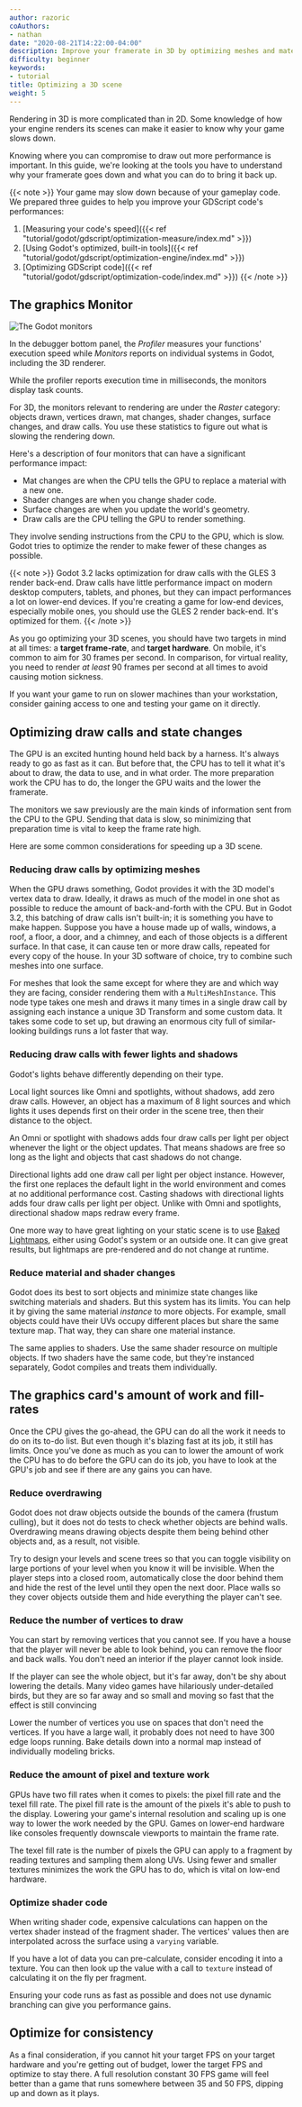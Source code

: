 ```yaml
---
author: razoric
coAuthors:
- nathan
date: "2020-08-21T14:22:00-04:00"
description: Improve your framerate in 3D by optimizing meshes and materials
difficulty: beginner
keywords:
- tutorial
title: Optimizing a 3D scene
weight: 5
---
```


Rendering in 3D is more complicated than in 2D. Some knowledge of how your engine renders its scenes can make it easier to know why your game slows down.

Knowing where you can compromise to draw out more performance is important. In this guide, we're looking at the tools you have to understand why your framerate goes down and what you can do to bring it back up.

{{< note >}}
Your game may slow down because of your gameplay code. We prepared three guides to help you improve your GDScript code's performances:

1. [Measuring your code's speed]({{< ref "tutorial/godot/gdscript/optimization-measure/index.md" >}})
1. [Using Godot's optimized, built-in tools]({{< ref "tutorial/godot/gdscript/optimization-engine/index.md" >}})
1. [Optimizing GDScript code]({{< ref "tutorial/godot/gdscript/optimization-code/index.md" >}})
{{< /note >}}

## The graphics Monitor

![The Godot monitors](monitors.png)

In the debugger bottom panel, the _Profiler_ measures your functions' execution speed while _Monitors_ reports on individual systems in Godot, including the 3D renderer.

While the profiler reports execution time in milliseconds, the monitors display task counts.

For 3D, the monitors relevant to rendering are under the _Raster_ category: objects drawn, vertices drawn, mat changes, shader changes, surface changes, and draw calls. You use these statistics to figure out what is slowing the rendering down.

Here's a description of four monitors that can have a significant performance impact:

- Mat changes are when the CPU tells the GPU to replace a material with a new one.
- Shader changes are when you change shader code.
- Surface changes are when you update the world's geometry.
- Draw calls are the CPU telling the GPU to render something.

They involve sending instructions from the CPU to the GPU, which is slow. Godot tries to optimize the render to make fewer of these changes as possible.

{{< note >}}
Godot 3.2 lacks optimization for draw calls with the GLES 3 render back-end. Draw calls have little performance impact on modern desktop computers, tablets, and phones, but they can impact performances a lot on lower-end devices.
If you're creating a game for low-end devices, especially mobile ones, you should use the GLES 2 render back-end. It's optimized for them.
{{< /note >}}

As you go optimizing your 3D scenes, you should have two targets in mind at all times: a **target frame-rate**, and **target hardware**. On mobile, it's common to aim for 30 frames per second. In comparison, for virtual reality, you need to render _at least_ 90 frames per second at all times to avoid causing motion sickness.

If you want your game to run on slower machines than your workstation, consider gaining access to one and testing your game on it directly.

## Optimizing draw calls and state changes

The GPU is an excited hunting hound held back by a harness. It's always ready to go as fast as it can. But before that, the CPU has to tell it what it's about to draw, the data to use, and in what order. The more preparation work the CPU has to do, the longer the GPU waits and the lower the framerate.

The monitors we saw previously are the main kinds of information sent from the CPU to the GPU. Sending that data is slow, so minimizing that preparation time is vital to keep the frame rate high.

Here are some common considerations for speeding up a 3D scene.

### Reducing draw calls by optimizing meshes

When the GPU draws something, Godot provides it with the 3D model's vertex data to draw. Ideally, it draws as much of the model in one shot as possible to reduce the amount of back-and-forth with the CPU. But in Godot 3.2, this batching of draw calls isn't built-in; it is something you have to make happen. Suppose you have a house made up of walls, windows, a roof, a floor, a door, and a chimney, and each of those objects is a different surface. In that case, it can cause ten or more draw calls, repeated for every copy of the house. In your 3D software of choice, try to combine such meshes into one surface.

For meshes that look the same except for where they are and which way they are facing, consider rendering them with a `MultiMeshInstance`. This node type takes one mesh and draws it many times in a single draw call by assigning each instance a unique 3D Transform and some custom data. It takes some code to set up, but drawing an enormous city full of similar-looking buildings runs a lot faster that way.

### Reducing draw calls with fewer lights and shadows

Godot's lights behave differently depending on their type.

Local light sources like Omni and spotlights, without shadows, add zero draw calls. However, an object has a maximum of 8 light sources and which lights it uses depends first on their order in the scene tree, then their distance to the object.

An Omni or spotlight with shadows adds four draw calls per light per object whenever the light or the object updates. That means shadows are free so long as the light and objects that cast shadows do not change.

Directional lights add one draw call per light per object instance. However, the first one replaces the default light in the world environment and comes at no additional performance cost. Casting shadows with directional lights adds four draw calls per light per object. Unlike with Omni and spotlights, directional shadow maps redraw every frame.

One more way to have great lighting on your static scene is to use [Baked Lightmaps](https://docs.godotengine.org/en/stable/tutorials/3d/baked_lightmaps.html), either using Godot's system or an outside one. It can give great results, but lightmaps are pre-rendered and do not change at runtime.

### Reduce material and shader changes

Godot does its best to sort objects and minimize state changes like switching materials and shaders. But this system has its limits. You can help it by giving the same material _instance_ to more objects. For example, small objects could have their UVs occupy different places but share the same texture map. That way, they can share one material instance.

The same applies to shaders. Use the same shader resource on multiple objects. If two shaders have the same code, but they're instanced separately, Godot compiles and treats them individually.

## The graphics card's amount of work and fill-rates

Once the CPU gives the go-ahead, the GPU can do all the work it needs to do on its to-do list. But even though it's blazing fast at its job, it still has limits. Once you've done as much as you can to lower the amount of work the CPU has to do before the GPU can do its job, you have to look at the GPU's job and see if there are any gains you can have.

### Reduce overdrawing

Godot does not draw objects outside the bounds of the camera (frustum culling), but it does not do tests to check whether objects are behind walls. Overdrawing means drawing objects despite them being behind other objects and, as a result, not visible.

Try to design your levels and scene trees so that you can toggle visibility on large portions of your level when you know it will be invisible. When the player steps into a closed room, automatically close the door behind them and hide the rest of the level until they open the next door. Place walls so they cover objects outside them and hide everything the player can't see.

### Reduce the number of vertices to draw

You can start by removing vertices that you cannot see. If you have a house that the player will never be able to look behind, you can remove the floor and back walls. You don't need an interior if the player cannot look inside.

If the player can see the whole object, but it's far away, don't be shy about lowering the details. Many video games have hilariously under-detailed birds, but they are so far away and so small and moving so fast that the effect is still convincing

Lower the number of vertices you use on spaces that don't need the vertices. If you have a large wall, it probably does not need to have 300 edge loops running. Bake details down into a normal map instead of individually modeling bricks.

### Reduce the amount of pixel and texture work

GPUs have two fill rates when it comes to pixels: the pixel fill rate and the texel fill rate. The pixel fill rate is the amount of the pixels it's able to push to the display. Lowering your game's internal resolution and scaling up is one way to lower the work needed by the GPU. Games on lower-end hardware like consoles frequently downscale viewports to maintain the frame rate.

The texel fill rate is the number of pixels the GPU can apply to a fragment by reading textures and sampling them along UVs. Using fewer and smaller textures minimizes the work the GPU has to do, which is vital on low-end hardware.

### Optimize shader code

When writing shader code, expensive calculations can happen on the vertex shader instead of the fragment shader. The vertices' values then are interpolated across the surface using a `varying` variable.

If you have a lot of data you can pre-calculate, consider encoding it into a texture. You can then look up the value with a call to `texture` instead of calculating it on the fly per fragment.

Ensuring your code runs as fast as possible and does not use dynamic branching can give you performance gains.

## Optimize for consistency

As a final consideration, if you cannot hit your target FPS on your target hardware and you're getting out of budget, lower the target FPS and optimize to stay there. A full resolution constant 30 FPS game will feel better than a game that runs somewhere between 35 and 50 FPS, dipping up and down as it plays.
